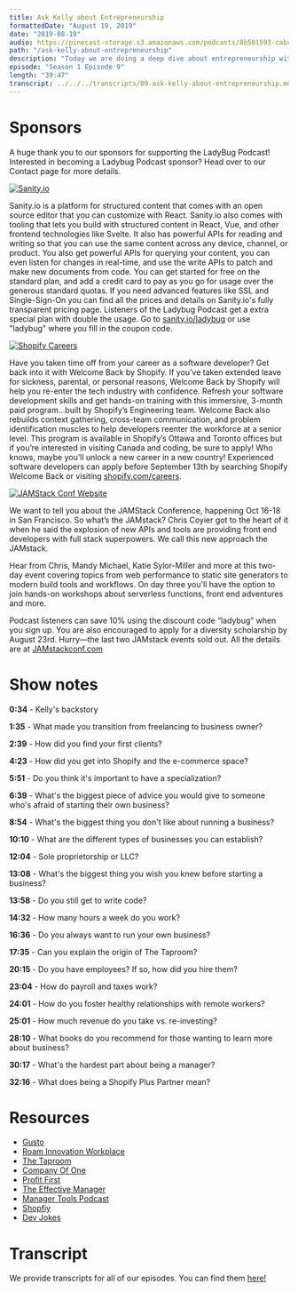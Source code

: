 ```yaml
---
title: Ask Kelly about Entrepreneurship
formattedDate: "August 19, 2019"
date: "2019-08-19"
audio: https://pinecast-storage.s3.amazonaws.com/podcasts/8b501593-cabc-49f4-b076-b7c2e3bca56f/audio/025fd729-15a4-4eb6-95d7-526fa5f2d354/entrepreneurship.mp3
path: "/ask-kelly-about-entrepreneurship"
description: "Today we are doing a deep dive about entrepreneurship with our in house business owner, Kelly! Everyone can benefit from thinking entrepreneurially, even people who don’t want to start their own business. We’re going to ask Kelly about all the things that we are curious about and scare us about entrepreneurship."
episode: "Season 1 Episode 9"
length: "39:47"
transcript: ../../../transcripts/09-ask-kelly-about-entrepreneurship.md
---
```


# Sponsors

A huge thank you to our sponsors for supporting the LadyBug Podcast! Interested in becoming a Ladybug Podcast sponsor? Head over to our Contact page for more details.

<a class="image-link" target="\_blank" href="https://www.sanity.io/ladybug"><img src="../../images/sponsors/sanity.svg" alt="Sanity.io"></a>

Sanity.io is a platform for structured content that comes with an open source editor that you can customize with React. Sanity.io also comes with tooling that lets you build with structured content in React, Vue, and other frontend technologies like Svelte. It also has powerful APIs for reading and writing so that you can use the same content across any device, channel, or product. You also get powerful APIs for querying your content, you can even listen for changes in real-time, and use the write APIs to patch and make new documents from code. You can get started for free on the standard plan, and add a credit card to pay as you go for usage over the generous standard quotas. If you need advanced features like SSL and Single-Sign-On you can find all the prices and details on Sanity.io's fully transparent pricing page. Listeners of the Ladybug Podcast get a extra special plan with double the usage. Go to <a target="_blank" href="https://www.sanity.io/ladybug">sanity.io/ladybug</a> or use "ladybug" where you fill in the coupon code.

<a class="image-link" target="_blank" href="https://www.shopify.com/careers"><img src="../../images/sponsors/shopify.svg" alt="Shopify Careers"></a>

Have you taken time off from your career as a software developer? Get back into it with Welcome Back by Shopify. If you’ve taken extended leave for sickness, parental, or personal reasons, Welcome Back by Shopify will help you re-enter the tech industry with confidence. Refresh your software development skills and get hands-on training with this immersive, 3-month paid program…built by Shopify’s Engineering team. Welcome Back also rebuilds context gathering, cross-team communication, and problem identification muscles to help developers reenter the workforce at a senior level. This program is available in Shopify’s Ottawa and Toronto offices but if you’re interested in visiting Canada and coding, be sure to apply! Who knows, maybe you’ll unlock a new career in a new country! Experienced software developers can apply before September 13th by searching Shopify Welcome Back or visiting <a target="_blank" href="https://www.shopify.com/careers">shopify.com/careers</a>.

<a class="image-link" target="_blank" href="https://jamstackconf.com/"><img src="../../images/sponsors/netlify.svg" alt="JAMStack Conf Website"></a>

We want to tell you about the JAMStack Conference, happening Oct 16-18 in San Francisco. So what’s the JAMstack? Chris Coyier got to the heart of it when he said the explosion of new APIs and tools are providing front end developers with full stack superpowers. We call this new approach the JAMstack.

Hear from Chris, Mandy Michael, Katie Sylor-Miller and more at this two-day event covering topics from web performance to static site generators to modern build tools and workflows. On day three you'll have the option to join hands-on workshops about serverless functions, front end adventures and more.

Podcast listeners can save 10% using the discount code “ladybug” when you sign up. You are also encouraged to apply for a diversity scholarship by August 23rd. Hurry—the last two JAMstack events sold out. All the details are at <a target="_blank" href="https://jamstackconf.com/">JAMstackconf.com</a>

# Show notes

**0:34** - Kelly's backstory

**1:35** - What made you transition from freelancing to business owner?

**2:39** - How did you find your first clients?

**4:23** - How did you get into Shopify and the e-commerce space?

**5:51** - Do you think it's important to have a specialization?

**6:39** - What's the biggest piece of advice you would give to someone who's afraid of starting their own business?

**8:54** - What's the biggest thing you don't like about running a business?

**10:10** - What are the different types of businesses you can establish?

**12:04** - Sole proprietorship or LLC?

**13:08** - What's the biggest thing you wish you knew before starting a business?

**13:58** - Do you still get to write code?

**14:32** - How many hours a week do you work?

**16:36** - Do you always want to run your own business?

**17:35** - Can you explain the origin of The Taproom?

**20:15** - Do you have employees? If so, how did you hire them?

**23:04** - How do payroll and taxes work?

**24:01** - How do you foster healthy relationships with remote workers?

**25:01** - How much revenue do you take vs. re-investing?

**28:10** - What books do you recommend for those wanting to learn more about business?

**30:17** - What's the hardest part about being a manager?

**32:16** - What does being a Shopify Plus Partner mean?

# Resources

- [Gusto](https://gusto.com/)
- [Roam Innovation Workplace](https://meetatroam.com/)
- [The Taproom](https://thetaproom.com/)
- [Company Of One](https://ofone.co/)
- [Profit First](https://profitfirstbook.com/)
- [The Effective Manager](https://www.manager-tools.com/products/effective-manager-book)
- [Manager Tools Podcast](https://www.manager-tools.com/)
- [Shopfiy](https://www.shopify.com/)
- [Dev Jokes](https://dev.to/t/jokes)

# Transcript

We provide transcripts for all of our episodes. You can find them <a href="https://github.com/ladybug-podcast/ladybug-website/blob/master/transcripts/09-ask-kelly-about-entrepreneurship.md" target="_blank" class="highlight">here!</a>
